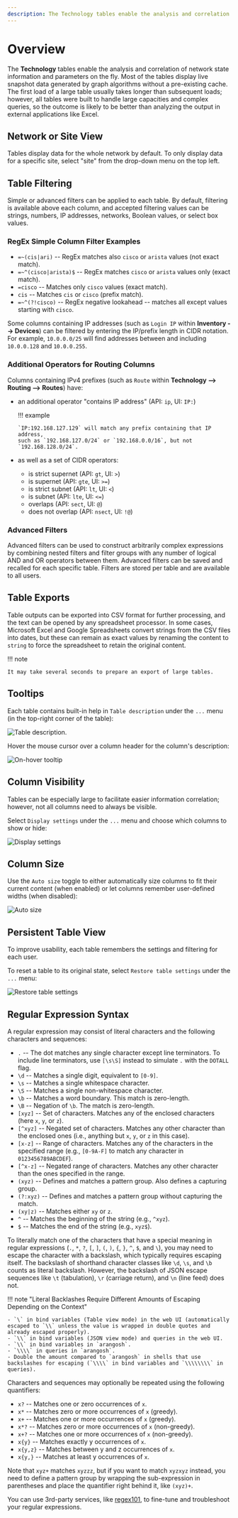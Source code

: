 ```yaml
---
description: The Technology tables enable the analysis and correlation of network state information and parameters on the fly.
---
```


# Overview

The **Technology** tables enable the analysis and correlation of network state information and
parameters on the fly. Most of the tables display live snapshot data
generated by graph algorithms without a pre-existing cache. The first
load of a large table usually takes longer than subsequent loads;
however, all tables were built to handle large capacities and complex
queries, so the outcome is likely to be better than analyzing the output
in external applications like Excel.

## Network or Site View

Tables display data for the whole network by default. To only display
data for a specific site, select "site" from the drop-down menu on the
top left.

## Table Filtering

Simple or advanced filters can be applied to each table. By default,
filtering is available above each column, and accepted filtering values
can be strings, numbers, IP addresses, networks, Boolean values, or
select box values.

### RegEx Simple Column Filter Examples

- `=~(cis|ari)` -- RegEx matches also `cisco` or `arista` values (not exact match).
- `=~^(cisco|arista)$` -- RegEx matches `cisco` or `arista` values only (exact match).
- `=cisco` -- Matches only `cisco` values (exact match).
- `cis` -- Matches `cis` or `cisco` (prefix match).
- `=~^(?!cisco)` -- RegEx negative lookahead -- matches all except values starting with `cisco`.

Some columns containing IP addresses (such as `Login IP` within **Inventory -->
Devices**) can be filtered by entering the IP/prefix length in CIDR notation.
For example, `10.0.0.0/25` will find addresses between and including
`10.0.0.128` and `10.0.0.255`.

### Additional Operators for Routing Columns

Columns containing IPv4 prefixes (such as `Route` within **Technology -->
Routing --> Routes**) have:

- an additional operator "contains IP address" (API: `ip`, UI: `IP:`)

  !!! example

      `IP:192.168.127.129` will match any prefix containing that IP address,
      such as `192.168.127.0/24` or `192.168.0.0/16`, but not
      `192.168.128.0/24`.

- as well as a set of CIDR operators:
  - is strict supernet (API: `gt`, UI: `>`)
  - is supernet (API: `gte`, UI: `>=`)
  - is strict subnet (API: `lt`, UI: `<`)
  - is subnet (API: `lte`, UI: `<=`)
  - overlaps (API: `sect`, UI: `@`)
  - does not overlap (API: `nsect`, UI: `!@`)

### Advanced Filters

Advanced filters can be used to construct arbitrarily complex expressions
by combining nested filters and filter groups with any number of logical
AND and OR operators between them. Advanced filters can be saved and
recalled for each specific table. Filters are stored per table and are
available to all users.

## Table Exports

Table outputs can be exported into CSV format for further processing, and
the text can be opened by any spreadsheet processor. In some cases,
Microsoft Excel and Google Spreadsheets convert strings from the CSV
files into dates, but these can remain as exact values by renaming the
content to `string` to force the spreadsheet to retain the original
content.

!!! note

    It may take several seconds to prepare an export of large tables.

## Tooltips

Each table contains built-in help in `Table description` under the `...` menu
(in the top-right corner of the table):

![Table description](table_description_option.png).

Hover the mouse cursor over a column header for the column's description:

![On-hover tooltip](table_onhover.png)

## Column Visibility

Tables can be especially large to facilitate easier information correlation;
however, not all columns need to always be visible.

Select `Display settings` under the `...` menu and choose which columns to show
or hide:

![Display settings](table_display_settings_option.png)

## Column Size

Use the `Auto size` toggle to either automatically size columns to fit their
current content (when enabled) or let columns remember user-defined widths
(when disabled):

![Auto size](table_auto_size.png)

## Persistent Table View

To improve usability, each table remembers the settings and filtering for each
user.

To reset a table to its original state, select `Restore table settings` under
the `...` menu:

![Restore table settings](table_restore.png)

## Regular Expression Syntax

A regular expression may consist of literal characters and the following characters and sequences:

- `.` -- The dot matches any single character except line terminators. To include line terminators, use `[\s\S]` instead to simulate `.` with the `DOTALL` flag.
- `\d` -- Matches a single digit, equivalent to `[0-9]`.
- `\s` -- Matches a single whitespace character.
- `\S` -- Matches a single non-whitespace character.
- `\b` -- Matches a word boundary. This match is zero-length.
- `\B` -- Negation of `\b`. The match is zero-length.
- `[xyz]` -- Set of characters. Matches any of the enclosed characters (here `x`, `y`, or `z`).
- `[^xyz]` -- Negated set of characters. Matches any other character than the enclosed ones (i.e., anything but `x`, `y`, or `z` in this case).
- `[x-z]` -- Range of characters. Matches any of the characters in the specified range (e.g., `[0-9A-F]` to match any character in `0123456789ABCDEF`).
- `[^x-z]` -- Negated range of characters. Matches any other character than the ones specified in the range.
- `(xyz)` -- Defines and matches a pattern group. Also defines a capturing group.
- `(?:xyz)` -- Defines and matches a pattern group without capturing the match.
- `(xy|z)` -- Matches either `xy` or `z`.
- `^` -- Matches the beginning of the string (e.g., `^xyz`).
- `$` -- Matches the end of the string (e.g., `xyz$`).

To literally match one of the characters that have a special meaning in regular expressions (`.`, `*`, `?`, `[`, `]`, `(`, `)`, `{`, `}`, `^`, `$`, and `\`), you may need to escape the character with a backslash, which typically requires escaping itself. The backslash of shorthand character classes like `\d`, `\s`, and `\b` counts as literal backslash. However, the backslash of JSON escape sequences like `\t` (tabulation), `\r` (carriage return), and `\n` (line feed) does not.

!!! note "Literal Backlashes Require Different Amounts of Escaping Depending on the Context"

    - `\` in bind variables (Table view mode) in the web UI (automatically escaped to `\\` unless the value is wrapped in double quotes and already escaped properly).
    - `\\` in bind variables (JSON view mode) and queries in the web UI.
    - `\\` in bind variables in `arangosh`.
    - `\\\\` in queries in `arangosh`.
    - Double the amount compared to `arangosh` in shells that use backslashes for escaping (`\\\\` in bind variables and `\\\\\\\\` in queries).

Characters and sequences may optionally be repeated using the following quantifiers:

- `x?` -- Matches one or zero occurrences of `x`.
- `x*` -- Matches zero or more occurrences of `x` (greedy).
- `x+` -- Matches one or more occurrences of `x` (greedy).
- `x*?` -- Matches zero or more occurrences of `x` (non-greedy).
- `x+?` -- Matches one or more occurrences of `x` (non-greedy).
- `x{y}` -- Matches exactly y occurrences of `x`.
- `x{y,z}` -- Matches between y and z occurrences of `x`.
- `x{y,}` -- Matches at least y occurrences of `x`.

Note that `xyz+` matches `xyzzz`, but if you want to match `xyzxyz` instead, you need to define a pattern group by wrapping the sub-expression in parentheses and place the quantifier right behind it, like `(xyz)+`.

You can use 3rd-party services, like [regex101](https://regex101.com/), to fine-tune and troubleshoot your regular expressions.

